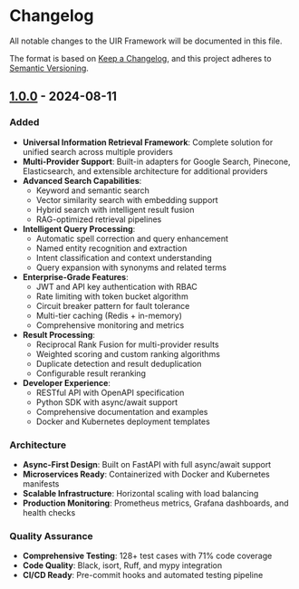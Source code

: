 # Changelog

All notable changes to the UIR Framework will be documented in this file.

The format is based on [Keep a Changelog](https://keepachangelog.com/en/1.0.0/),
and this project adheres to [Semantic Versioning](https://semver.org/spec/v2.0.0.html).

## [1.0.0] - 2024-08-11

### Added
- **Universal Information Retrieval Framework**: Complete solution for unified search across multiple providers
- **Multi-Provider Support**: Built-in adapters for Google Search, Pinecone, Elasticsearch, and extensible architecture for additional providers
- **Advanced Search Capabilities**:
  - Keyword and semantic search
  - Vector similarity search with embedding support
  - Hybrid search with intelligent result fusion
  - RAG-optimized retrieval pipelines
- **Intelligent Query Processing**:
  - Automatic spell correction and query enhancement
  - Named entity recognition and extraction
  - Intent classification and context understanding
  - Query expansion with synonyms and related terms
- **Enterprise-Grade Features**:
  - JWT and API key authentication with RBAC
  - Rate limiting with token bucket algorithm
  - Circuit breaker pattern for fault tolerance
  - Multi-tier caching (Redis + in-memory)
  - Comprehensive monitoring and metrics
- **Result Processing**:
  - Reciprocal Rank Fusion for multi-provider results
  - Weighted scoring and custom ranking algorithms
  - Duplicate detection and result deduplication
  - Configurable result reranking
- **Developer Experience**:
  - RESTful API with OpenAPI specification
  - Python SDK with async/await support
  - Comprehensive documentation and examples
  - Docker and Kubernetes deployment templates

### Architecture
- **Async-First Design**: Built on FastAPI with full async/await support
- **Microservices Ready**: Containerized with Docker and Kubernetes manifests
- **Scalable Infrastructure**: Horizontal scaling with load balancing
- **Production Monitoring**: Prometheus metrics, Grafana dashboards, and health checks

### Quality Assurance
- **Comprehensive Testing**: 128+ test cases with 71% code coverage
- **Code Quality**: Black, isort, Ruff, and mypy integration
- **CI/CD Ready**: Pre-commit hooks and automated testing pipeline

[1.0.0]: https://github.com/uir-framework/uir/releases/tag/v1.0.0